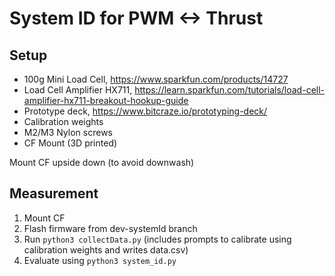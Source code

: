 # System ID for PWM <-> Thrust


## Setup

* 100g Mini Load Cell, https://www.sparkfun.com/products/14727
* Load Cell Amplifier HX711, https://learn.sparkfun.com/tutorials/load-cell-amplifier-hx711-breakout-hookup-guide
* Prototype deck, https://www.bitcraze.io/prototyping-deck/
* Calibration weights
* M2/M3 Nylon screws
* CF Mount (3D printed)

Mount CF upside down (to avoid downwash)

## Measurement

1. Mount CF
2. Flash firmware from dev-systemId branch
3. Run `python3 collectData.py` (includes prompts to calibrate using calibration weights and writes data.csv)
4. Evaluate using `python3 system_id.py`

